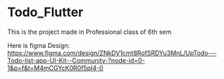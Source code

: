 # Todo_Flutter
This is the project made in Professional class of 6th sem

Here is figma Design: 
https://www.figma.com/design/ZNkDV1cmt8RofSRDYu3MnL/UpTodo---Todo-list-app-UI-Kit--Community-?node-id=0-1&p=f&t=M4mCGYcK0R0f5pI4-0

